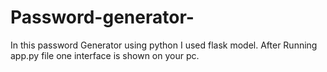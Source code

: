 # Password-generator-
In this password Generator using python I used flask model.
After Running app.py file one interface is shown on your pc.
